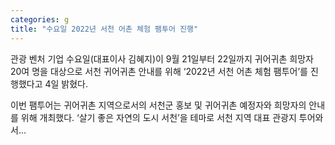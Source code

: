 ```yaml
---
categories: g
title: "수요일 2022년 서천 어촌 체험 팸투어 진행"
---
```

관광 벤처 기업 수요일(대표이사 김혜지)이 9월 21일부터 22일까지 귀어귀촌 희망자 20여 명을 대상으로 서천 귀어귀촌 안내를 위해 ‘2022년 서천 어촌 체험 팸투어’를 진행했다고 4일 밝혔다.

이번 팸투어는 귀어귀촌 지역으로서의 서천군 홍보 및 귀어귀촌 예정자와 희망자의 안내를 위해 개최했다. ‘살기 좋은 자연의 도시 서천’을 테마로 서천 지역 대표 관광지 투어와 서...